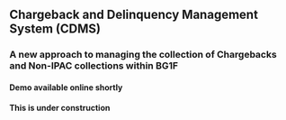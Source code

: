 ## Chargeback and Delinquency Management System (CDMS)

### A new approach to managing the collection of Chargebacks and Non-IPAC collections within BG1F

#### Demo available online shortly

**This is under construction**


